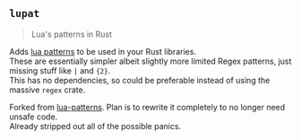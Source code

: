 ## ``lupat``
> Lua's patterns in Rust

Adds [lua patterns](https://www.lua.org/pil/20.2.html) to be used in your Rust libraries.  
These are essentially simpler albeit slightly more limited Regex patterns, just missing stuff like ``|`` and ``{2}``.  
This has no dependencies, so could be preferable instead of using the massive ``regex`` crate.

Forked from [lua-patterns](https://github.com/stevedonovan/lua-patterns).
Plan is to rewrite it completely to no longer need unsafe code.  
Already stripped out all of the possible panics.